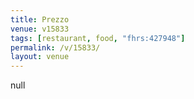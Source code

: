 ```yaml
---
title: Prezzo
venue: v15833
tags: [restaurant, food, "fhrs:427948"]
permalink: /v/15833/
layout: venue
---
```

null